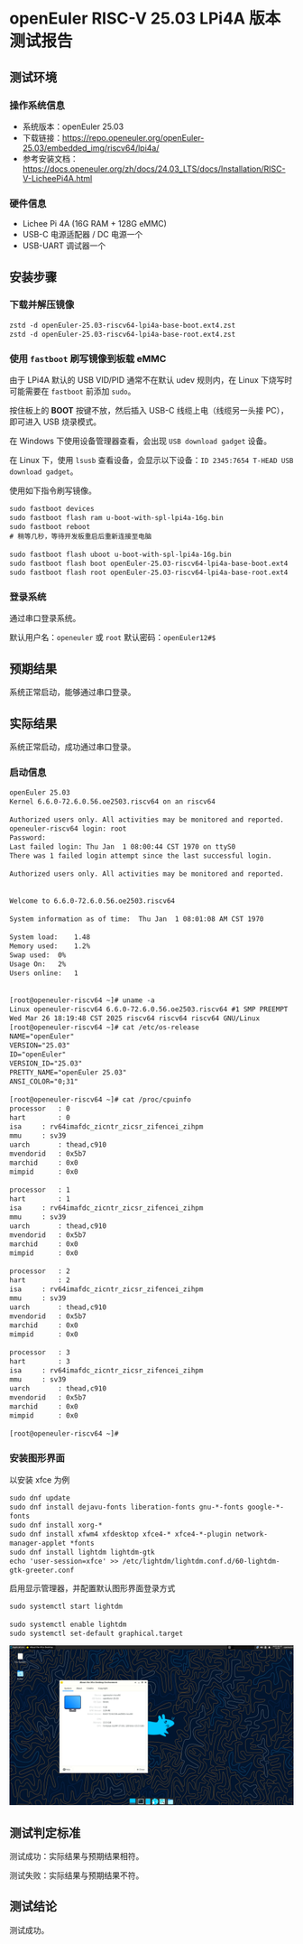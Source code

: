 # openEuler RISC-V 25.03 LPi4A 版本测试报告

## 测试环境

### 操作系统信息

- 系统版本：openEuler 25.03
- 下载链接：https://repo.openeuler.org/openEuler-25.03/embedded_img/riscv64/lpi4a/
- 参考安装文档：https://docs.openeuler.org/zh/docs/24.03_LTS/docs/Installation/RISC-V-LicheePi4A.html

### 硬件信息

- Lichee Pi 4A (16G RAM + 128G eMMC)
- USB-C 电源适配器 / DC 电源一个
- USB-UART 调试器一个

## 安装步骤

### 下载并解压镜像

```shell
zstd -d openEuler-25.03-riscv64-lpi4a-base-boot.ext4.zst 
zstd -d openEuler-25.03-riscv64-lpi4a-base-root.ext4.zst 
```

### 使用 `fastboot` 刷写镜像到板载 eMMC

由于 LPi4A 默认的 USB VID/PID 通常不在默认 udev 规则内，在 Linux 下烧写时可能需要在 `fastboot` 前添加 `sudo`。

按住板上的 **BOOT** 按键不放，然后插入 USB-C 线缆上电（线缆另一头接 PC），即可进入 USB 烧录模式。

在 Windows 下使用设备管理器查看，会出现 `USB download gadget` 设备。

在 Linux 下，使用 `lsusb` 查看设备，会显示以下设备：`ID 2345:7654 T-HEAD USB download gadget`。

使用如下指令刷写镜像。

```shell
sudo fastboot devices
sudo fastboot flash ram u-boot-with-spl-lpi4a-16g.bin 
sudo fastboot reboot
# 稍等几秒，等待开发板重启后重新连接至电脑

sudo fastboot flash uboot u-boot-with-spl-lpi4a-16g.bin 
sudo fastboot flash boot openEuler-25.03-riscv64-lpi4a-base-boot.ext4 
sudo fastboot flash root openEuler-25.03-riscv64-lpi4a-base-root.ext4 
```

### 登录系统

通过串口登录系统。

默认用户名：`openeuler` 或 `root`
默认密码：`openEuler12#$`

## 预期结果

系统正常启动，能够通过串口登录。

## 实际结果

系统正常启动，成功通过串口登录。

### 启动信息

```log
openEuler 25.03
Kernel 6.6.0-72.6.0.56.oe2503.riscv64 on an riscv64

Authorized users only. All activities may be monitored and reported.
openeuler-riscv64 login: root
Password: 
Last failed login: Thu Jan  1 08:00:44 CST 1970 on ttyS0
There was 1 failed login attempt since the last successful login.

Authorized users only. All activities may be monitored and reported.


Welcome to 6.6.0-72.6.0.56.oe2503.riscv64

System information as of time: 	Thu Jan  1 08:01:08 AM CST 1970

System load: 	1.48
Memory used: 	1.2%
Swap used: 	0%
Usage On: 	2%
Users online: 	1


[root@openeuler-riscv64 ~]# uname -a
Linux openeuler-riscv64 6.6.0-72.6.0.56.oe2503.riscv64 #1 SMP PREEMPT Wed Mar 26 18:19:48 CST 2025 riscv64 riscv64 riscv64 GNU/Linux
[root@openeuler-riscv64 ~]# cat /etc/os-release 
NAME="openEuler"
VERSION="25.03"
ID="openEuler"
VERSION_ID="25.03"
PRETTY_NAME="openEuler 25.03"
ANSI_COLOR="0;31"

[root@openeuler-riscv64 ~]# cat /proc/cpuinfo 
processor	: 0
hart		: 0
isa		: rv64imafdc_zicntr_zicsr_zifencei_zihpm
mmu		: sv39
uarch		: thead,c910
mvendorid	: 0x5b7
marchid		: 0x0
mimpid		: 0x0

processor	: 1
hart		: 1
isa		: rv64imafdc_zicntr_zicsr_zifencei_zihpm
mmu		: sv39
uarch		: thead,c910
mvendorid	: 0x5b7
marchid		: 0x0
mimpid		: 0x0

processor	: 2
hart		: 2
isa		: rv64imafdc_zicntr_zicsr_zifencei_zihpm
mmu		: sv39
uarch		: thead,c910
mvendorid	: 0x5b7
marchid		: 0x0
mimpid		: 0x0

processor	: 3
hart		: 3
isa		: rv64imafdc_zicntr_zicsr_zifencei_zihpm
mmu		: sv39
uarch		: thead,c910
mvendorid	: 0x5b7
marchid		: 0x0
mimpid		: 0x0

[root@openeuler-riscv64 ~]# 

```

### 安装图形界面

以安装 xfce 为例

```
sudo dnf update
sudo dnf install dejavu-fonts liberation-fonts gnu-*-fonts google-*-fonts
sudo dnf install xorg-*
sudo dnf install xfwm4 xfdesktop xfce4-* xfce4-*-plugin network-manager-applet *fonts
sudo dnf install lightdm lightdm-gtk
echo 'user-session=xfce' >> /etc/lightdm/lightdm.conf.d/60-lightdm-gtk-greeter.conf
```

启用显示管理器，并配置默认图形界面登录方式

```
sudo systemctl start lightdm

sudo systemctl enable lightdm
sudo systemctl set-default graphical.target
```

![](./xfce.png)

## 测试判定标准

测试成功：实际结果与预期结果相符。

测试失败：实际结果与预期结果不符。

## 测试结论

测试成功。
